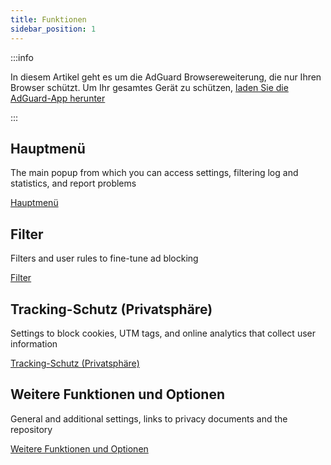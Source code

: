 ```yaml
---
title: Funktionen
sidebar_position: 1
---
```


:::info

In diesem Artikel geht es um die AdGuard Browsereweiterung, die nur Ihren Browser schützt. Um Ihr gesamtes Gerät zu schützen, [laden Sie die AdGuard-App herunter](https://agrd.io/download-kb-adblock)

:::

## Hauptmenü

The main popup from which you can access settings, filtering log and statistics, and report problems

[Hauptmenü](/adguard-browser-extension/features/main-menu.md)

## Filter

Filters and user rules to fine-tune ad blocking

[Filter](/adguard-browser-extension/features/filters.md)

## Tracking-Schutz (Privatsphäre)

Settings to block cookies, UTM tags, and online analytics that collect user information

[Tracking-Schutz (Privatsphäre)](/adguard-browser-extension/features/stealth-mode.md)

## Weitere Funktionen und Optionen

General and additional settings, links to privacy documents and the repository

[Weitere Funktionen und Optionen](/adguard-browser-extension/features/other-features.md)
